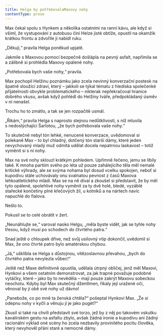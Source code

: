 ```yaml
---
title: Helga by potřebovalaMaxovy nohy
contentType: prose
---
```


Max čekal spolu s Hynkem a několika ostatními na ranní kávu, ale když si všiml, že vystupování z autobusu činí Helze jisté obtíže, opustil na okamžik krátkou frontu a zdvořile jí nabídl ruku.

„Děkuji,“ pravila Helga poněkud upjatě.

Jakmile s Maxovou pomocí bezpečně došlápla na pevný asfalt, napřímila se a zálibně si prohlédla Maxovy opálené nohy.

„Potřebovala bych vaše nohy,“ pravila.

Max pochopil Helžinu poznámku jako zcela nevinný konverzační postesk na špatně sloužící zdraví, který – jakkoli se týkal tématu z hlediska společenké přijatelnosti obvykle problematického – nikterak nepřekračoval hranice dobrého vkusu, avšak když pohlédl do Helžiny tváře, předpokládaný úsměv v ní nenašel.

Trochu ho to zmátlo, a tak se jen rozpačitě usmál.

„Říkám,“ pravila Helga s naprosto stejnou nedůtklivostí, s níž mluvila s nedoslýchající Šarlotou, „že bych potřebovala vaše nohy.“

To skutečně nebyl tón lehké, nenucené konverzace, uvědomoval si polekaně Max – to byl chladný, dotčený tón starší dámy, které jeden nevychovaný mladý muž odmítá udělat docela nepatrnou laskavost – totiž vyměnit si s ní nohy.

Max na své nohy sklouzl krátkým pohledem. Upřímně řečeno, jemu se líbily také. K mnoha partiím svého po léta už pouze zahálejícího těla měl nemalé kritické výhrady, ale se svýma nohama byl dosud vcelku spokojen, neboť si kupodivu stále uchovávaly onu svalnatou pevnost z časů Maxova lehkoatletického mládí. Max se na ně díval a zkoušel si představit, že by měl tyto opálené, spolehlivé nohy vyměnit za ty dvě holé, bledé, vyzáblé stařecké končetiny plné křečových žil, u kotníků a na nártech navíc napuchlé do fialova.

Nešlo to.

Pokusil se to celé obrátit v žert.

„Neunáhlujte se,“ varoval naoko Helgu, „měla byste vidět, jak se tyhle nohy třesou, když musí po schodech do čtvrtého patra.“

Snad ještě o chloupek dříve, než svůj usilovný vtip dokončil, uvědomil si Max, že ono čtvrté patro bylo amatérskou chybou.

„Já,“ ušklíbla se Helga s důstojnou, vítězoslavnou převahou, „bych do čtvrtého patra nevylezla vůbec!“

Ještě než Maxe definitivně opustila, udělala útrpný obličej, jenž měl Maxovi, Hynkovi a všem ostatním demonstrovat, za jak trapné považuje podobné vytáčky, které – jako by to nevěděla – mají pouze zakrýt Maxovu sobeckou neochotu. Kdyby byl Max skutečný džentlmen, říkaly její uražené oči, věnoval by jí obě své nohy už dávno!

„Panebože, co po mně ta ženská chtěla?“ pošeptal Hynkovi Max. „Že si odepnu nohy v kyčli a věnuju jí je jako pugét?“

Zkusil si také na chvíli představit své torzo, jež by z něj po takovém vskutku kavalírském gestu na asfaltu zbylo, avšak žádná ironie a kupodivu ani žádný racionální výklad oné scény ho zcela nezbavily provinilého pocitu člověka, který nevyhověl přání staré a nemocné dámy.
